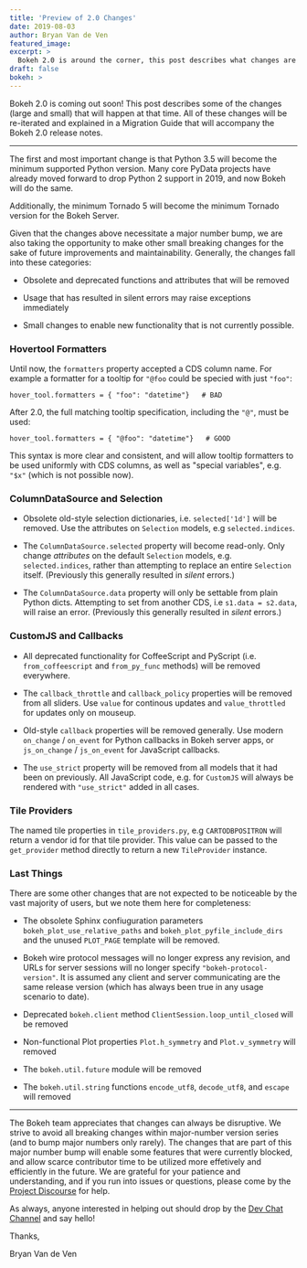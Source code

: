 ```yaml
---
title: 'Preview of 2.0 Changes'
date: 2019-08-03
author: Bryan Van de Ven
featured_image:
excerpt: >
  Bokeh 2.0 is around the corner, this post describes what changes are coming.
draft: false
bokeh: >
---
```


Bokeh 2.0 is coming out soon! This post describes some of the changes (large and
small) that will happen at that time. All of these changes will be re-iterated
and explained in a Migration Guide that will accompany the Bokeh 2.0 release notes.

----

The first and most important change is that Python 3.5 will become the
minimum supported Python version. Many core PyData projects have already
moved forward to drop Python 2 support in 2019, and now Bokeh will do the same.

Additionally, the minimum Tornado 5 will become the minimum Tornado version
for the Bokeh Server.

Given that the changes above necessitate a major number bump, we are also taking
the opportunity to make other small breaking changes for the sake of future
improvements and maintainability. Generally, the changes fall into these categories:

* Obsolete and deprecated functions and attributes that will be removed

* Usage that has resulted in silent errors may raise exceptions immediately

* Small changes to enable new functionality that is not currently possible.

### Hovertool Formatters

Until now, the ``formatters`` property accepted a CDS column name. For example
a formatter for a tooltip for ``"@foo`` could be specied with just ``"foo"``:

```
hover_tool.formatters = { "foo": "datetime"}   # BAD
```

After 2.0, the full matching tooltip specification, including the ``"@"``, must
be used:

```
hover_tool.formatters = { "@foo": "datetime"}   # GOOD
```

This syntax is more clear and consistent, and will allow tooltip formatters to be used
uniformly with CDS columns, as well as "special variables", e.g. ``"$x"`` (which is not
possible now).

### ColumnDataSource and Selection

* Obsolete old-style selection dictionaries, i.e. ``selected['1d']`` will
  be removed. Use the attributes on ``Selection`` models, e.g ``selected.indices``.

* The ``ColumnDataSource.selected`` property will become read-only. Only change
  *attributes* on the default ``Selection`` models, e.g. ``selected.indices``, rather
  than attempting to replace an entire ``Selection`` itself. (Previously this generally
  resulted in *silent* errors.)

* The ``ColumnDataSource.data`` property will only be settable from plain Python
  dicts. Attempting to set from another CDS, i.e ``s1.data = s2.data``, will
  raise an error. (Previously this generally resulted in *silent* errors.)

### CustomJS and Callbacks

* All deprecated functionality for CoffeeScript and PyScript (i.e. ``from_coffeescript`` and
  ``from_py_func`` methods) will be removed everywhere.

*  The ``callback_throttle`` and ``callback_policy`` properties will be removed from all sliders.
   Use ``value`` for continous updates and ``value_throttled`` for updates only
   on mouseup.

* Old-style ``callback`` properties will be removed generally. Use modern ``on_change`` / ``on_event`` for
  Python callbacks in Bokeh server apps, or ``js_on_change`` / ``js_on_event`` for JavaScript
  callbacks.

* The ``use_strict`` property will be removed from all models that it had been
  on previously. All JavaScript code, e.g. for ``CustomJS`` will always be rendered
  with ``"use_strict"`` added in all cases.

### Tile Providers

The named tile properties in ``tile_providers.py``, e.g ``CARTODBPOSITRON`` will
return a vendor id for that tile provider. This value can be passed to the
``get_provider`` method directly to return a new ``TileProvider`` instance.

### Last Things

There are some other changes that are not expected to be noticeable by the vast majority
of users, but we note them here for completeness:

* The obsolete Sphinx confiuguration parameters ``bokeh_plot_use_relative_paths``
  and ``bokeh_plot_pyfile_include_dirs`` and the unused ``PLOT_PAGE`` template will be removed.

* Bokeh wire protocol messages will no longer express any revision, and URLs for
  server sessions will no longer specify ``"bokeh-protocol-version"``. It is assumed
  any client and server communicating are the same release version (which has
  always been true in any usage scenario to date).

* Deprecated ``bokeh.client`` method ``ClientSession.loop_until_closed`` will be removed

* Non-functional Plot properties ``Plot.h_symmetry`` and ``Plot.v_symmetry`` will removed

* The ``bokeh.util.future`` module will be removed

* The ``bokeh.util.string``  functions ``encode_utf8``, ``decode_utf8``, and ``escape``
  will removed

----

The Bokeh team appreciates that changes can always be disruptive. We strive to avoid
all breaking changes within major-number version series (and to bump major numbers
only rarely). The changes that are part of this major number bump will enable some
features that were currently blocked, and allow scarce contributor time to be utilized
more effetively and efficiently in the future. We are grateful for your patience and
understanding, and if you run into issues or questions, please come by the
[Project Discourse](https://discourse.bokeh.org/) for help.

As always, anyone interested in helping out should drop by the
[Dev Chat Channel](https://gitter.im/bokeh/bokeh-dev) and say hello!

Thanks,

Bryan Van de Ven
